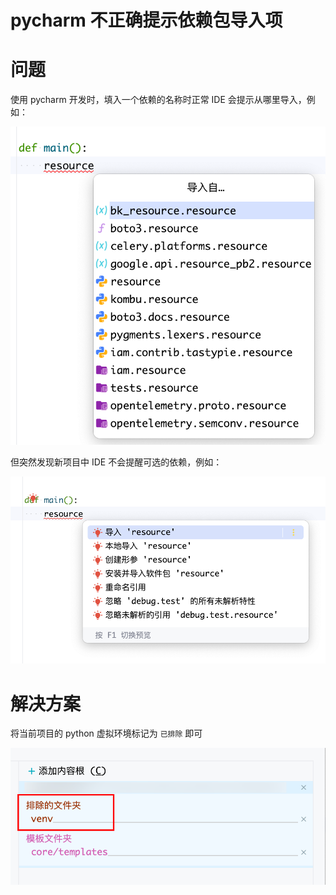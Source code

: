 
# pycharm 不正确提示依赖包导入项

# 问题

使用 pycharm 开发时，填入一个依赖的名称时正常 IDE 会提示从哪里导入，例如：

​![image](https://raw.githubusercontent.com/0RAJA/img/main/20241013140406.png)​

但突然发现新项目中 IDE 不会提醒可选的依赖，例如：

​![image](https://raw.githubusercontent.com/0RAJA/img/main/20241013134814.png)​

# 解决方案

将当前项目的 python 虚拟环境标记为 `已排除` ​即可

​![image](https://raw.githubusercontent.com/0RAJA/img/main/20241013135457.png)​
